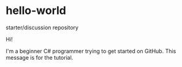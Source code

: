 # hello-world
starter/discussion repository

Hi!

I'm a beginner C# programmer trying to get started on GitHub. This message is for the tutorial.
